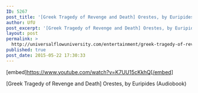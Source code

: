```yaml
---
ID: 5267
post_title: '[Greek Tragedy of Revenge and Death] Orestes, by Euripides (Audiobook)'
author: UfU
post_excerpt: '[Greek Tragedy of Revenge and Death] Orestes, by Euripides (Audiobook)'
layout: post
permalink: >
  http://universalflowuniversity.com/entertainment/greek-tragedy-of-revenge-and-death-orestes-by-euripides-audiobook/
published: true
post_date: 2015-05-22 17:30:33
---
```

[embed]https://www.youtube.com/watch?v=K7UU15cKkhQ[/embed]<br>
<p>[Greek Tragedy of Revenge and Death] Orestes, by Euripides (Audiobook)</p>